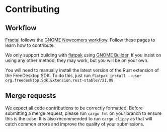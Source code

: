 # Contributing

## Workflow

[Fractal](https://gitlab.gnome.org/GNOME/fractal/) follows the [GNOME Newcomers workflow](https://wiki.gnome.org/Newcomers/).
Follow these pages to learn how to contribute.

We only support building with [flatpak](https://flatpak.org/) using [GNOME Builder](https://wiki.gnome.org/Apps/Builder).
If you insist on using any other method, they may work, but you will be on your own.

You will need to manually install the latest version of the Rust extension of the FreeDesktop SDK.
To do this, just run `flatpak install --user org.freedesktop.Sdk.Extension.rust-stable//21.08`

## Merge requests

We expect all code contributions to be correctly formatted.
Before submitting a merge request, please run `cargo fmt` on your branch to ensure this is the case.
It is also recommended to run `cargo clippy` as that will catch common errors and improve the quality of your submissions.
